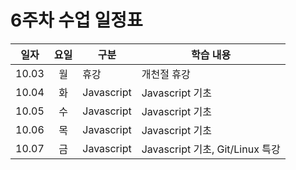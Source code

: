 #  6주차 수업 일정표 

|일자|요일|구분|학습 내용
|---|:--:|----|-----|
|10.03|월|휴강|개천절 휴강
|10.04|화|Javascript|Javascript 기초 
|10.05|수|Javascript|Javascript 기초 
|10.06|목|Javascript|Javascript 기초 
|10.07|금|Javascript|Javascript 기초, Git/Linux 특강 
